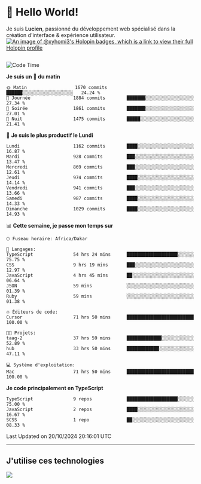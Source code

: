 # 👋 Hello World!

Je suis **Lucien**, passionné du développement web spécialisé dans la création d'interface & expérience utilisateur.
[![An image of @xyhomi3's Holopin badges, which is a link to view their full Holopin profile](https://holopin.me/xyhomi3)](https://holopin.io/@xyhomi3)

##

<!--START_SECTION:waka-->
![Code Time](http://img.shields.io/badge/Code%20Time-2%2C361%20hrs%2033%20mins-blue)

**Je suis un 🐤 du matin** 

```text
🌞 Matin                  1670 commits        ██████░░░░░░░░░░░░░░░░░░░   24.24 % 
🌆 Journée                1884 commits        ███████░░░░░░░░░░░░░░░░░░   27.34 % 
🌃 Soirée                 1861 commits        ███████░░░░░░░░░░░░░░░░░░   27.01 % 
🌙 Nuit                   1475 commits        █████░░░░░░░░░░░░░░░░░░░░   21.41 % 
```
📅 **Je suis le plus productif le Lundi** 

```text
Lundi                    1162 commits        ████░░░░░░░░░░░░░░░░░░░░░   16.87 % 
Mardi                    928 commits         ███░░░░░░░░░░░░░░░░░░░░░░   13.47 % 
Mercredi                 869 commits         ███░░░░░░░░░░░░░░░░░░░░░░   12.61 % 
Jeudi                    974 commits         ████░░░░░░░░░░░░░░░░░░░░░   14.14 % 
Vendredi                 941 commits         ███░░░░░░░░░░░░░░░░░░░░░░   13.66 % 
Samedi                   987 commits         ████░░░░░░░░░░░░░░░░░░░░░   14.33 % 
Dimanche                 1029 commits        ████░░░░░░░░░░░░░░░░░░░░░   14.93 % 
```


📊 **Cette semaine, je passe mon temps sur** 

```text
🕑︎ Fuseau horaire: Africa/Dakar

💬 Langages: 
TypeScript               54 hrs 24 mins      ███████████████████░░░░░░   75.75 % 
CSS                      9 hrs 19 mins       ███░░░░░░░░░░░░░░░░░░░░░░   12.97 % 
JavaScript               4 hrs 45 mins       ██░░░░░░░░░░░░░░░░░░░░░░░   06.64 % 
JSON                     59 mins             ░░░░░░░░░░░░░░░░░░░░░░░░░   01.39 % 
Ruby                     59 mins             ░░░░░░░░░░░░░░░░░░░░░░░░░   01.38 % 

🔥 Éditeurs de code: 
Cursor                   71 hrs 50 mins      █████████████████████████   100.00 % 

🐱‍💻 Projets: 
taag-2                   37 hrs 59 mins      █████████████░░░░░░░░░░░░   52.89 % 
hub                      33 hrs 50 mins      ████████████░░░░░░░░░░░░░   47.11 % 

💻 Système d'exploitation: 
Mac                      71 hrs 50 mins      █████████████████████████   100.00 % 
```

**Je code principalement en TypeScript** 

```text
TypeScript               9 repos             ███████████████████░░░░░░   75.00 % 
JavaScript               2 repos             ████░░░░░░░░░░░░░░░░░░░░░   16.67 % 
SCSS                     1 repo              ██░░░░░░░░░░░░░░░░░░░░░░░   08.33 % 
```




 Last Updated on 20/10/2024 20:16:01 UTC
<!--END_SECTION:waka-->
---

## J'utilise ces technologies

<p align="left">
  <a href="https://skillicons.dev">
    <img src="https://skillicons.dev/icons?i=ts,js,md,scss,tailwind,react,docker,express,astro,vite,nextjs,vercel,figma,ableton" />
  </a>
</p>

